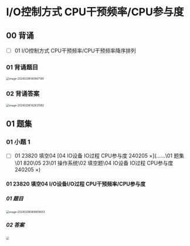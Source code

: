 # I/O控制方式 CPU干预频率/CPU参与度



## 00 背诵

- [ ] 01 I/O控制方式 CPU干预频率/CPU干预频率降序排列



### 01 背诵题目

<img src="https://cvp.oss-cn-shanghai.aliyuncs.com/picgo/202402061409196.png" alt="image-20240206140947149" style="zoom:50%;" />

### 02 背诵答案

<img src="https://cvp.oss-cn-shanghai.aliyuncs.com/picgo/202402061428137.png" alt="image-20240206142837062" style="zoom:50%;" />



## 01 题集



### 01 小题  1

- [ ] 01 23820 填空04  [04 IO设备 IO过程 CPU参与度 240205 ×](..\..\..\01 题集\01 820\05 23\01 操作系统\02 填空题\04 IO设备 IO过程 CPU参与度 240205 ×) 



#### 01 23820 填空04 I/O设备I/O过程 CPU干预频率/CPU参与度

##### 01 题目

<img src="https://cvp.oss-cn-shanghai.aliyuncs.com/picgo/202402060848561.png" alt="image-20240206084809433" style="zoom: 50%;" />



##### 02 答案

<img src="https://cvp.oss-cn-shanghai.aliyuncs.com/picgo/202402061428137.png" style="zoom:50%;" />